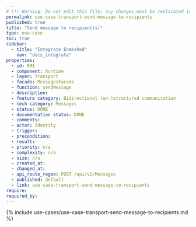 ```yaml
---
# !!! Warning: Do not edit this file; any changes must be replicated in Excel !!!
permalink: use-case-transport-send-message-to-recipients
published: true
title: "Send message to recipient(s)"
type: use-case
toc: true
sidebar:
  - title: "Integrate Enmeshed"
    nav: "docs_integrate"
properties:
  - id: RM1
  - component: Runtime
  - layer: Transport
  - facade: MessagesFacade
  - function: sendMessage
  - description:
  - feature category: Bidirectional (un-)structured communication
  - tech category: Messages
  - status: DONE
  - documentation status: DONE
  - comments:
  - actor: Identity
  - trigger:
  - precondition:
  - result:
  - priority: n/a
  - complexity: n/a
  - size: n/a
  - created_at:
  - changed_at:
  - api_route_regex: POST /api/v2/Messages
  - published: default
  - link: use-case-transport-send-message-to-recipients
require:
required_by:
---
```


{% include use-cases/use-case-transport-send-message-to-recipients.md %}
